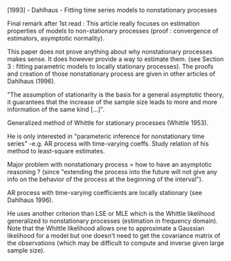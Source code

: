 [1993] - Dahlhaus - Fitting time series models to nonstationary processes

Final remark after 1st read : This article really focuses on estimation properties of models to non-stationary processes (proof : convergence of estimators, asymptotic normality).

This paper does not prove anything about why nonstationary processes makes sense. It does however provide a way to estimate them.
(see Section 3 : fitting parametric models to locally stationary processes).
The proofs and creation of those nonstationary process are given in other articles of Dahlhaus (1996).

"The assumption of stationarity is the basis for a general asymptotic theory, 
it guarantees that the increase of the sample size leads to more and more information of the same kind [...]".

Generalized method of Whittle for stationary processes (Whittle 1953).

He is only interested in "parameteric inference for nonstationary time series" -e.g. AR process with time-varying coeffs.
Study relation of his method to least-square estimates.

Major problem with nonstationary process = how to have an asymptotic reasoning ? 
(since "extending the process into the future will not give any info on the behavior of the process at the beginning of the interval").

AR process with time-varying coefficients are locally stationary (see Dahlhaus 1996).

He uses another criterion than LSE or MLE which is the Whittle likelihood generalized to nonstationary processes (estimation in frequency domain).
Note that the Whittle likelihood allows one to approximate a Gaussian likelihood for a model but one doesn't need to get the covariance matrix of the observations
(which may be difficult to compute and inverse given large sample size).
